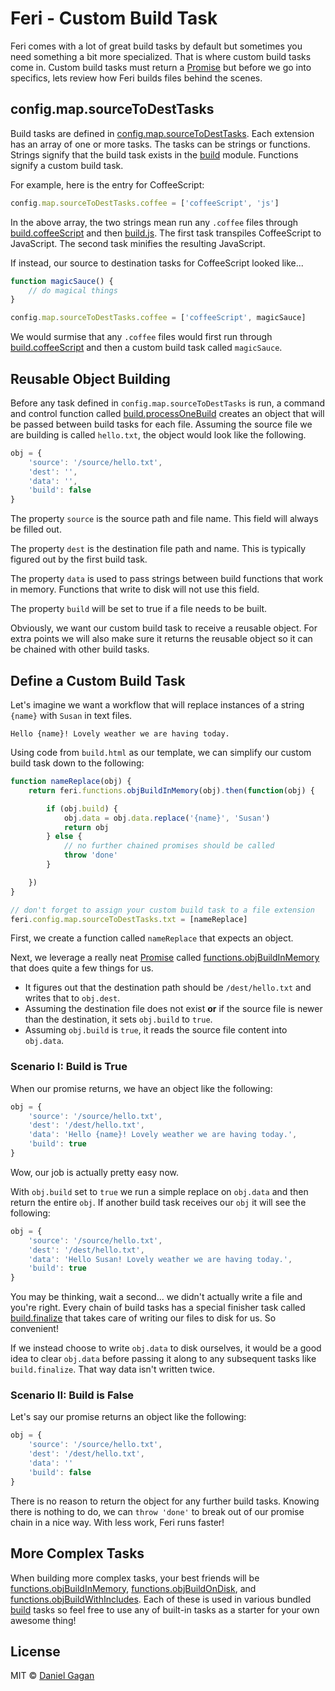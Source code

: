 # Feri - Custom Build Task

Feri comes with a lot of great build tasks by default but sometimes you need something a bit more specialized. That is where custom build tasks come in. Custom build tasks must return a [Promise](https://developer.mozilla.org/en-US/docs/Web/JavaScript/Reference/Global_Objects/Promise) but before we go into specifics, lets review how Feri builds files behind the scenes.

## config.map.sourceToDestTasks

Build tasks are defined in [config.map.sourceToDestTasks](api/config.md#configmapsourcetodesttasks). Each extension has an array of one or more tasks. The tasks can be strings or functions. Strings signify that the build task exists in the [build](api/build.md) module. Functions signify a custom build task.

For example, here is the entry for CoffeeScript:

```js
config.map.sourceToDestTasks.coffee = ['coffeeScript', 'js']
```

In the above array, the two strings mean run any `.coffee` files through [build.coffeeScript](api/build.md#buildcoffeescript) and then [build.js](api/build.md#buildjs). The first task transpiles CoffeeScript to JavaScript. The second task minifies the resulting JavaScript.

If instead, our source to destination tasks for CoffeeScript looked like...

```js
function magicSauce() {
    // do magical things
}

config.map.sourceToDestTasks.coffee = ['coffeeScript', magicSauce]
```

We would surmise that any `.coffee` files would first run through [build.coffeeScript](api/build.md#buildcoffeescript) and then a custom build task called `magicSauce`.

## Reusable Object Building

Before any task defined in `config.map.sourceToDestTasks` is run, a command and control function called [build.processOneBuild](api/build.md#buildprocessonebuild) creates an object that will be passed between build tasks for each file. Assuming the source file we are building is called `hello.txt`, the object would look like the following.

```js
obj = {
    'source': '/source/hello.txt',
    'dest': '',
    'data': '',
    'build': false
}
```

The property `source` is the source path and file name. This field will always be filled out.

The property `dest` is the destination file path and name. This is typically figured out by the first build task.

The property `data` is used to pass strings between build functions that work in memory. Functions that write to disk will not use this field.

The property `build` will be set to true if a file needs to be built.

Obviously, we want our custom build task to receive a reusable object. For extra points we will also make sure it returns the reusable object so it can be chained with other build tasks.

## Define a Custom Build Task

Let's imagine we want a workflow that will replace instances of a string `{name}` with `Susan` in text files.

```
Hello {name}! Lovely weather we are having today.
```

Using code from `build.html` as our template, we can simplify our custom build task down to the following:

```js
function nameReplace(obj) {
    return feri.functions.objBuildInMemory(obj).then(function(obj) {

        if (obj.build) {
            obj.data = obj.data.replace('{name}', 'Susan')
            return obj
        } else {
            // no further chained promises should be called
            throw 'done'
        }

    })
}

// don't forget to assign your custom build task to a file extension
feri.config.map.sourceToDestTasks.txt = [nameReplace]
```

First, we create a function called `nameReplace` that expects an object.

Next, we leverage a really neat [Promise](https://developer.mozilla.org/en-US/docs/Web/JavaScript/Reference/Global_Objects/Promise) called [functions.objBuildInMemory](api/functions.md#functionsobjbuildinmemory) that does quite a few things for us.

* It figures out that the destination path should be `/dest/hello.txt` and writes that to `obj.dest`.
* Assuming the destination file does not exist **or** if the source file is newer than the destination, it sets `obj.build` to `true`.
* Assuming `obj.build` is `true`, it reads the source file content into `obj.data`.

### Scenario I: Build is True

When our promise returns, we have an object like the following:

```js
obj = {
    'source': '/source/hello.txt',
    'dest': '/dest/hello.txt',
    'data': 'Hello {name}! Lovely weather we are having today.',
    'build': true
}
```

Wow, our job is actually pretty easy now.

With `obj.build` set to `true` we run a simple replace on `obj.data` and then return the entire `obj`. If another build task receives our `obj` it will see the following:

```js
obj = {
    'source': '/source/hello.txt',
    'dest': '/dest/hello.txt',
    'data': 'Hello Susan! Lovely weather we are having today.',
    'build': true
}
```

You may be thinking, wait a second... we didn't actually write a file and you're right. Every chain of build tasks has a special finisher task called [build.finalize](api/build.md#buildfinalize) that takes care of writing our files to disk for us. So convenient!

If we instead choose to write `obj.data` to disk ourselves, it would be a good idea to clear `obj.data` before passing it along to any subsequent tasks like `build.finalize`. That way data isn't written twice.

### Scenario II: Build is False

Let's say our promise returns an object like the following:

```js
obj = {
    'source': '/source/hello.txt',
    'dest': '/dest/hello.txt',
    'data': ''
    'build': false
}
```

There is no reason to return the object for any further build tasks. Knowing there is nothing to do, we can `throw 'done'` to break out of our promise chain in a nice way. With less work, Feri runs faster!

## More Complex Tasks

When building more complex tasks, your best friends will be [functions.objBuildInMemory](api/functions.md#functionsobjbuildinmemory), [functions.objBuildOnDisk](api/functions.md#functionsobjbuildondisk), and [functions.objBuildWithIncludes](api/functions.md#functionsobjbuildwithincludes). Each of these is used in various bundled [build](api/build.md) tasks so feel free to use any of built-in tasks as a starter for your own awesome thing!

## License

MIT © [Daniel Gagan](https://forestmist.org)